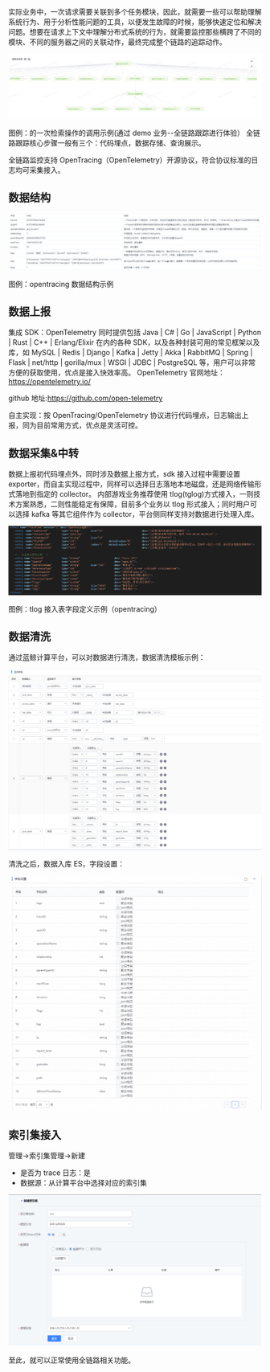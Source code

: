 
   实际业务中，一次请求需要关联到多个任务模块，因此，就需要一些可以帮助理解系统行为、用于分析性能问题的工具，以便发生故障的时候，能够快速定位和解决问题。想要在请求上下文中理解分布式系统的行为，就需要监控那些横跨了不同的模块、不同的服务器之间的关联动作，最终完成整个链路的追踪动作。
   
![](../media/trace_1_2.png)

   图例：的一次检索操作的调用示例(通过 demo 业务--全链路跟踪进行体验）
全链路跟踪核心步骤一般有三个：代码埋点，数据存储、查询展示。

全链路监控支持 OpenTracing（OpenTelemetry）开源协议，符合协议标准的日志均可采集接入。

## 数据结构

![](../media/trace_1_1.png)

图例：opentracing 数据结构示例


## 数据上报

集成 SDK：OpenTelemetry 同时提供包括 Java | C# | Go | JavaScript | Python | Rust | C++ | Erlang/Elixir 在内的各种 SDK，以及各种封装可用的常见框架以及库，如 MySQL | Redis | Django | Kafka | Jetty | Akka | RabbitMQ | Spring | Flask | net/http | gorilla/mux | WSGI | JDBC | PostgreSQL 等，用户可以非常方便的获取使用，优点是接入快效率高。
OpenTelemetry 官网地址：https://opentelemetry.io/

github 地址:https://github.com/open-telemetry

自主实现：按 OpenTracing/OpenTelemetry 协议进行代码埋点，日志输出上报，同为目前常用方式，优点是灵活可控。

## 数据采集&中转

数据上报初代码埋点外，同时涉及数据上报方式，sdk 接入过程中需要设置 exporter，而自主实现过程中，同样可以选择日志落地本地磁盘，还是网络传输形式落地到指定的 collector。
内部游戏业务推荐使用 tlog(tglog)方式接入，一则技术方案熟悉，二则性能稳定有保障，目前多个业务以 tlog 形式接入；同时用户可以选择 kafka 等其它组件作为 collector，平台侧同样支持对数据进行处理入库。
 
![](../media/trace_1_3.png)

图例：tlog 接入表字段定义示例（opentracing）

## 数据清洗

通过蓝鲸计算平台，可以对数据进行清洗，数据清洗模板示例：

![](../media/trace_1_4.png)

清洗之后，数据入库 ES，字段设置：

![](../media/trace_1_5.png)

## 索引集接入

管理->索引集管理->新建

- 是否为 trace 日志：是
- 数据源：从计算平台中选择对应的索引集

![](../media/trace_1_6.png)

至此，就可以正常使用全链路相关功能。

